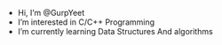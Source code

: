 - Hi, I’m @GurpYeet
- I’m interested in C/C++ Programming
- I’m currently learning Data Structures And algorithms

<!---
GurpYeet/GurpYeet is a ✨ special ✨ repository because its `README.md` (this file) appears on your GitHub profile.
You can click the Preview link to take a look at your changes.
--->
